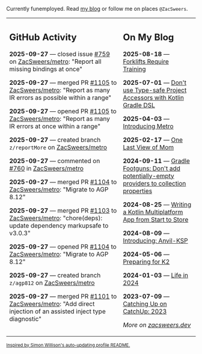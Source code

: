 Currently funemployed. Read [my blog](https://zacsweers.dev/) or follow me on places `@ZacSweers`.

<table><tr><td valign="top" width="60%">

## GitHub Activity
<!-- githubActivity starts -->
**2025-09-27** — closed issue [#759](https://github.com/ZacSweers/metro/issues/759) on [ZacSweers/metro](https://github.com/ZacSweers/metro): "Report all missing bindings at once"

**2025-09-27** — merged PR [#1105](https://github.com/ZacSweers/metro/pull/1105) to [ZacSweers/metro](https://github.com/ZacSweers/metro): "Report as many IR errors as possible within a range"

**2025-09-27** — opened PR [#1105](https://github.com/ZacSweers/metro/pull/1105) to [ZacSweers/metro](https://github.com/ZacSweers/metro): "Report as many IR errors at once within a range"

**2025-09-27** — created branch `z/reportMore` on [ZacSweers/metro](https://github.com/ZacSweers/metro)

**2025-09-27** — commented on [#760](https://github.com/ZacSweers/metro/issues/760#issuecomment-3342063317) in [ZacSweers/metro](https://github.com/ZacSweers/metro)

**2025-09-27** — merged PR [#1104](https://github.com/ZacSweers/metro/pull/1104) to [ZacSweers/metro](https://github.com/ZacSweers/metro): "Migrate to AGP 8.12"

**2025-09-27** — merged PR [#1103](https://github.com/ZacSweers/metro/pull/1103) to [ZacSweers/metro](https://github.com/ZacSweers/metro): "chore(deps): update dependency markupsafe to v3.0.3"

**2025-09-27** — opened PR [#1104](https://github.com/ZacSweers/metro/pull/1104) to [ZacSweers/metro](https://github.com/ZacSweers/metro): "Migrate to AGP 8.12"

**2025-09-27** — created branch `z/agp812` on [ZacSweers/metro](https://github.com/ZacSweers/metro)

**2025-09-27** — merged PR [#1101](https://github.com/ZacSweers/metro/pull/1101) to [ZacSweers/metro](https://github.com/ZacSweers/metro): "Add direct injection of an assisted inject type diagnostic"
<!-- githubActivity ends -->
</td><td valign="top" width="40%">

## On My Blog
<!-- blog starts -->
**2025-08-18** — [Forklifts Require Training](https://www.zacsweers.dev/forklifts-require-training/)

**2025-07-01** — [Don't use Type-safe Project Accessors with Kotlin Gradle DSL](https://www.zacsweers.dev/dont-use-type-safe-project-accessors-with-kotlin-gradle-dsl/)

**2025-04-03** — [Introducing Metro](https://www.zacsweers.dev/introducing-metro/)

**2025-02-17** — [One Last View of Mom](https://www.zacsweers.dev/one-last-view-of-mom/)

**2024-09-11** — [Gradle Footguns: Don't add potentially-empty providers to collection properties](https://www.zacsweers.dev/gradle-footgun-adding-empty-providers-to-collection-properties/)

**2024-08-25** — [Writing a Kotlin Multiplatform App from Start to Store](https://www.zacsweers.dev/writing-a-kotlin-multiplatform-app-from-start-to-store/)

**2024-08-09** — [Introducing: Anvil-KSP](https://www.zacsweers.dev/introducing-anvil-ksp/)

**2024-05-06** — [Preparing for K2](https://www.zacsweers.dev/preparing-for-k2/)

**2024-01-03** — [Life in 2024](https://www.zacsweers.dev/life-in-2024/)

**2023-07-09** — [Catching Up on CatchUp: 2023](https://www.zacsweers.dev/catching-up-on-catchup-2023/)
<!-- blog ends -->
_More on [zacsweers.dev](https://zacsweers.dev/)_
</td></tr></table>

<sub><a href="https://simonwillison.net/2020/Jul/10/self-updating-profile-readme/">Inspired by Simon Willison's auto-updating profile README.</a></sub>